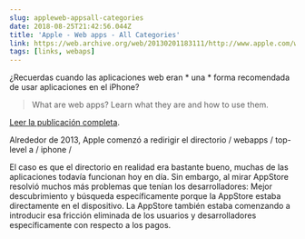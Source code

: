 ```yaml
---
slug: appleweb-appsall-categories
date: 2018-08-25T21:42:56.044Z
title: 'Apple - Web apps - All Categories'
link: https://web.archive.org/web/20130201183111/http://www.apple.com/webapps/
tags: [links, webaps]
---
```

¿Recuerdas cuando las aplicaciones web eran * una * forma recomendada de usar aplicaciones en el iPhone?

> What are web apps?
> Learn what they are and&#x00a0;how to use them.


[Leer la publicación completa](https://web.archive.org/web/20130201183111/http://www.apple.com/webapps/).

Alrededor de 2013, Apple comenzó a redirigir el directorio / webapps / top-level a / iphone /

El caso es que el directorio en realidad era bastante bueno, muchas de las aplicaciones todavía funcionan hoy en día. Sin embargo, al mirar AppStore resolvió muchos más problemas que tenían los desarrolladores: Mejor descubrimiento y búsqueda específicamente porque la AppStore estaba directamente en el dispositivo. La AppStore también estaba comenzando a introducir esa fricción eliminada de los usuarios y desarrolladores específicamente con respecto a los pagos.
